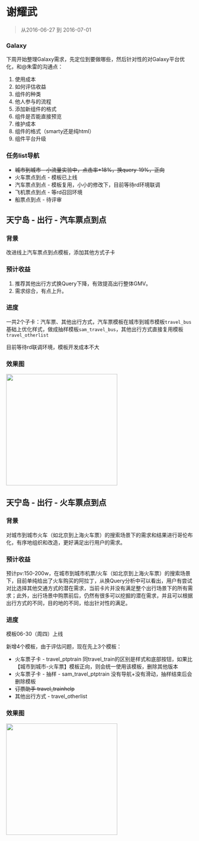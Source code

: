 # 谢耀武

> 从2016-06-27 到 2016-07-01

### Galaxy

下周开始整理Galaxy需求，先定位到要做哪些，然后针对性的对Galaxy平台优化，和@朱雷的沟通点：

1. 使用成本
1. 如何评估收益
1. 组件的种类
1. 他人参与的流程
1. 添加新组件的格式
1. 组件是否能直接预览
1. 维护成本
1. 组件的格式（smarty还是纯html）
1. 组件平台升级

### 任务list导航

* ~~城市到城市 - 小流量实验中，点击率+18%，换query-19%，正向~~
* 火车票点到点 - 模板已上线
* 汽车票点到点 - 模板复用，小小的修改下，目前等待rd环境联调
* 飞机票点到点 - 等rd召回环境
* 船票点到点 - 待评审

## 天宁岛 - 出行 - 汽车票点到点

### 背景

改进线上汽车票点到点模板，添加其他方式子卡
 
### 预计收益

1. 推荐其他出行方式换Query下降，有效提高出行整体GMV。
1. 需求综合，有点上升。

### 进度

一共2个子卡：汽车票、其他出行方式，汽车票模板在城市到城市模板`travel_bus`基础上优化样式，做成抽样模板`sam_travel_bus`，其他出行方式直接复用模板`travel_otherlist`

目前等待rd联调环境，模板开发成本不大

### 效果图

<a href="http://gitlab.baidu.com/psfe/ala-weeklyreport/uploads/34ca48b2844147dc30864d323ded980f/image.png" target="_blank">
    <img src="http://gitlab.baidu.com/psfe/ala-weeklyreport/uploads/34ca48b2844147dc30864d323ded980f/image.png" width="300">
</a>

## 天宁岛 - 出行 - 火车票点到点

### 背景

对城市到城市火车（如北京到上海火车票）的搜索场景下的需求和结果进行哥伦布化，有序地组织和改造，更好满足出行用户的需求。

### 预计收益

预计pv:150-200w，在城市到城市机票/火车（如北京到上海火车票）的搜索场景下，目前单纯给出了火车购买的阿拉丁，从换Query分析中可以看出，用户有尝试对比选择其他交通方式的潜在需求，当前卡片并没有满足整个出行场景下的所有需求；此外，出行场景中购票前后，仍然有很多可以挖掘的潜在需求，并且可以根据出行方式的不同，目的地的不同，给出针对性的满足。

### 进度

模板06-30（周四）上线

新增4个模板，由于评估问题，现在先上3个模板：

* 火车票子卡 - travel_ptptrain 同travel_train的区别是样式和底部按钮，如果比【城市到城市-火车票】模板正向，则会统一使用该模板，删除其他版本     
* 火车票子卡 - 抽样 - sam_travel_ptptrain  没有导航+没有滑动，抽样结束后会删除模板
* ~~订票助手 travel_trainhelp~~
* 其他出行方式 - travel_otherlist

### 效果图

<a href="http://gitlab.baidu.com/psfe/ala-weeklyreport/uploads/a555bcf4f4c30f6f83d4b0814bdb3b08/image.png" target="_blank">
    <img src="http://gitlab.baidu.com/psfe/ala-weeklyreport/uploads/a555bcf4f4c30f6f83d4b0814bdb3b08/image.png" width="300">
</a>